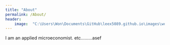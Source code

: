 ```yaml
---
title: "About"
permalink: /About/
header:
	image:  "C:\Users\Won\Documents\GitHub\leex5089.github.io\images\won_pic.jpg"
---
```


I am an applied microeconomist. etc.........asef